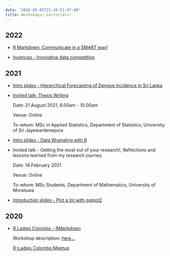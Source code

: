 ```yaml
---
date: "2016-05-05T21:48:51-07:00"
title: Workshops/ Lectorials! 
---
```


## 2022

- [R Markdown: Communicate in a SMART way!](/9_rmarkdown_rladies/)

- [Invencao - Innovative data competition](/8_innovation/innovation.html)

## 2021

- [Intro slides - Hierarchical Forecasting of Dengue Incidence in Sri Lanka](/7_hts_intro/7_hts.html)

- [Invited talk: Thesis Writing](/6_thesiswriting/main.html)

  Date: 21 August 2021, 8.00am - 10.00am
  
  Venue: Online
  
  To-whom: MSc in Applied Statistics, Department of Statistics, University of Sri Jayewardenepura

- [Intro slides - Data Wrangling with R](/5_datawrangling/5_data_wrangling.html)

- Invited talk - Getting the most out of your research!, Reflections and lessons learned from my research journey. 

    Date: 14 February 2021

    Venue: Online

    To-whom: MSc Students, Department of Mathematics, University of Moratuwa


- [Introduction slides - Plot a lot with ggplot2](/2_ggplot2_intro/2_ggplot2_intro.html)


## 2020

- [R Ladies Colombo - RMarkdown](/rmarkdown_rladies/rmarkdownRladies_tst.html)

    Workshop description: [here...](https://rladiescolombo.netlify.app/talk/1_rmarkdown/)

    [R-Ladies Colombo Meetup](https://www.meetup.com/rladies-colombo/events/275260700/)